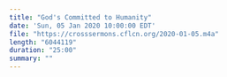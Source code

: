```yaml
---
title: "God's Committed to Humanity"
date: 'Sun, 05 Jan 2020 10:00:00 EDT'
file: "https://crosssermons.cflcn.org/2020-01-05.m4a"
length: "6044119"
duration: "25:00"
summary: ""
---
```

